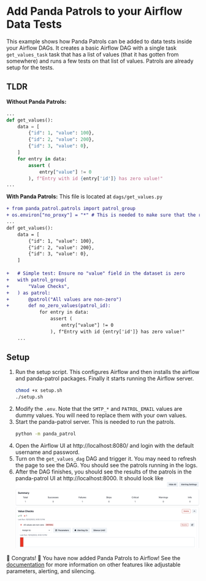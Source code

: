 # Add Panda Patrols to your Airflow Data Tests
This example shows how Panda Patrols can be added to data tests inside your Airflow DAGs. It creates a basic Airflow DAG with a single task `get_values_task` task that has a list of values (that it has gotten from somewhere) and runs a few tests on that list of values. Patrols are already setup for the tests. 

## TLDR
**Without Panda Patrols:**
```python
...
def get_values():
    data = [
        {"id": 1, "value": 100},
        {"id": 2, "value": 200},
        {"id": 3, "value": 0},
    ]
    for entry in data:
        assert (
            entry["value"] != 0
        ), f"Entry with id {entry['id']} has zero value!"
...
```
**With Panda Patrols:**
This file is located at `dags/get_values.py`
```diff
+ from panda_patrol.patrols import patrol_group
+ os.environ["no_proxy"] = "*" # This is needed to make sure that the requests library works properly
...
def get_values():
    data = [
        {"id": 1, "value": 100},
        {"id": 2, "value": 200},
        {"id": 3, "value": 0},
    ]

+   # Simple test: Ensure no "value" field in the dataset is zero
+   with patrol_group(
+       "Value Checks",
+   ) as patrol:
+       @patrol("All values are non-zero")
+       def no_zero_values(patrol_id):
            for entry in data:
                assert (
                    entry["value"] != 0
                ), f"Entry with id {entry['id']} has zero value!"
    ...
```

## Setup
1. Run the setup script. This configures Airflow and then installs the airflow and panda-patrol packages. Finally it starts running the Airflow server.
    ```bash
    chmod +x setup.sh
    ./setup.sh
    ```
2. Modify the `.env`. Note that the `SMTP_*` and `PATROL_EMAIL` values are dummy values. You will need to replace them with your own values. 
3. Start the panda-patrol server. This is needed to run the patrols.
    ```bash
    python -m panda_patrol
    ```
4. Open the Airflow UI at http://localhost:8080/ and login with the default username and password.
5. Turn on the `get_values_dag` DAG and trigger it. You may need to refresh the page to see the DAG. You should see the patrols running in the logs.
6. After the DAG finishes, you should see the results of the patrols in the panda-patrol UI at http://localhost:8000. It should look like
    ![Panda Patrol UI](result.png)

:tada: Congrats! :tada: You have now added Panda Patrols to Airflow! See the [documentation](https://github.com/aivanzhang/panda_patrol/wiki) for more information on other features like adjustable parameters, alerting, and silencing.
